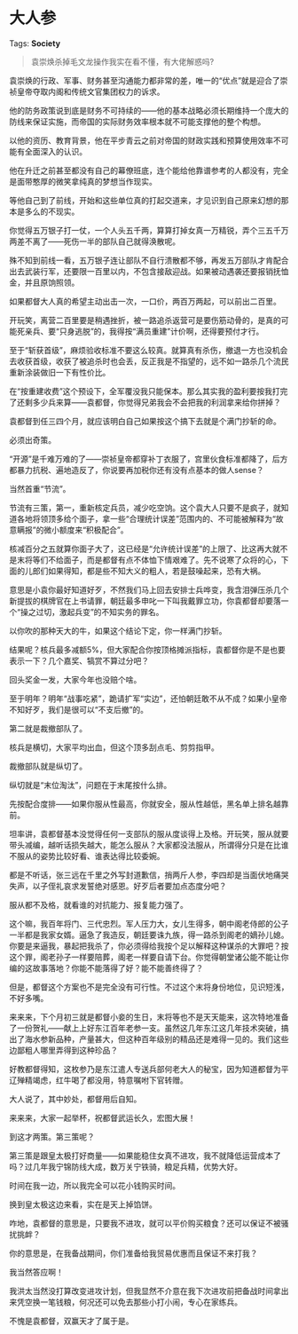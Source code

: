 # 大人参

Tags: **Society**

> 袁崇焕杀掉毛文龙操作我实在看不懂，有大佬解惑吗?



袁崇焕的行政、军事、财务甚至沟通能力都非常的差，唯一的“优点”就是迎合了崇祯皇帝夺取内阁和传统文官集团权力的诉求。

他的防务政策说到底是财务不可持续的——他的基本战略必须长期维持一个庞大的防线来保证实施，而帝国的实际财务效率根本就不可能支撑他的整个构想。

以他的资历、教育背景，他在平步青云之前对帝国的财政实践和预算使用效率不可能有全面深入的认识。

他在升迁之前甚至都没有自己的幕僚班底，连个能给他靠谱参考的人都没有，完全是面带憨厚的微笑拿纯真的梦想当作现实。

等他自己到了前线，开始和这些单位真的打起交道来，才见识到自己原来幻想的那本是多么的不现实。

你觉得五万银子打一仗，一个人头五千两，算算打掉女真一万精锐，弄个三五千万两差不离了——死伤一半的部队自己就得涣散呢。

殊不知到前线一看，五万银子连让部队不自行溃散都不够，再发五万部队才肯配合出去武装行军，还要限一百里以内，不包含接敌迎战。如果被动遇袭还要报销抚恤金，并且原饷照领。

如果都督大人真的希望主动出击一次，一口价，两百万两起，可以前出二百里。

开玩笑，离营二百里要是稍遇挫折，被一路追杀返营可是要伤筋动骨的，是真的可能死亲兵、要“只身逃脱”的，我得按“满员重建”计价啊，还得要预付才行。

至于“斩获首级”，麻烦验收标准不要这么较真。就算真有杀伤，撤退一方也没机会去收获首级，收获了被追杀时也会丢，反正我是不指望的，远不如一路杀几个流民重新涂装做旧一下有性价比。

在“按重建收费”这个预设下，全军覆没我只能保本。那么其实我的盈利要按我打完了还剩多少兵来算——袁都督，你觉得兄弟我会不会把我的利润拿来给你拼掉？

袁都督到任三四个月，就应该明白自己如果按这个搞下去就是个满门抄斩的命。

必须出奇策。

“开源”是千难万难的了——崇祯皇帝都穿补丁衣服了，宫里伙食标准都降了，后方都暴力抗税、遍地造反了，你说要再加税你还有没有点基本的做人sense？

当然首重“节流”。

节流有三策，第一，重新核定兵员，减少吃空饷。这个袁大人只要不是疯子，就知道各地将领顶多给个面子，拿一些“合理统计误差”范围内的、不可能被解释为“故意瞒报”的微小额度来“积极配合”。

核减百分之五就算你面子大了，这已经是“允许统计误差”的上限了、比这再大就不是末将等们不给面子，而是都督有点不体恤下情艰难了。先不说寒了众将的心，下面的儿郎们如果得知，都是些不知大义的粗人，若是鼓噪起来，恐有大祸。

意思是小袁你最好知道好歹，不然我们马上回去安排士兵哗变，我含泪弹压杀几个新提拔的棋牌官在上书请罪，朝廷最多申叱一下叫我戴罪立功，你袁都督却要落一个“操之过切，激起兵变”的不知实务的罪名。

以你吹的那种天大的牛，如果这个结论下定，你一样满门抄斩。

结果呢？核兵最多减额5%，但大家配合你按顶格摊派指标，袁都督你是不是也要表示一下？几个嘉奖、犒赏不算过分吧？

回头奖金一发，大家今年也没赔个啥。

至于明年？明年“战事吃紧”，跪请扩军“实边”，还怕朝廷敢不从不成？如果小皇帝不知好歹，我们是很可以“不支后撤”的。

第二就是裁撤部队了。

核兵是横切，大家平均出血，但这个顶多刮点毛、剪剪指甲。

裁撤部队就是纵切了。

纵切就是“末位淘汰”，问题在于末尾按什么排。

先按配合度排——如果你服从性最高，你就安全，服从性越低，黑名单上排名越靠前。

坦率讲，袁都督基本没觉得任何一支部队的服从度谈得上及格。开玩笑，服从就要带头减编，越听话损失越大，能怎么服从？大家都没法服从，所谓得分只是在比谁不服从的姿势比较好看、谁表达得比较委婉。

都是不听话，张三远在千里之外写封道歉信，捎两斤人参，李四却是当面伏地痛哭失声，以子侄礼哀求发誓绝对感恩。好歹后者要加点态度分吧？

服从都不及格，就看谁的对抗能力、报复能力强了。

这个嘛，我百年将门、三代忠烈。军人压力大，女儿生得多，朝中阁老侍郎的公子一半都是我家女婿。逼急了我造反，朝廷要诛九族，得一路杀到阁老的嫡孙儿媳。你要是来逼我，暴起把我杀了，你必须得给我按个足以解释这种谋杀的大罪吧？按这个罪，阁老孙子一样要陪葬，阁老一样要自请下台。你觉得朝堂诸公能不能让你编的这故事落地？你能不能落得了好？能不能善终得了？

但是，都督这个方案也不是完全没有可行性。不过这个末将身份地位，见识短浅，不好多嘴。

来来来，下个月初三就是都督小妾的生日，末将等也不是天天能来，这次特地准备了一份贺礼——献上上好东江百年老参一支。虽然这几年东江这几年技术突破，搞出了海水参新品种，产量甚大，但这种百年级别的精品还是难得一见的。我们这些边鄙粗人哪里弄得到这种珍品？

好教都督得知，这枚参乃是东江遣人专送兵部何老大人的秘宝，因为知道都督为平辽殚精竭虑，红牛喝了都没用，特意嘱咐下官转赠。

大人说了，其中妙处，都督用后自知。

来来来，大家一起举杯，祝都督武运长久，宏图大展！

到这才两策。第三策呢？

第三策是跟皇太极打好商量——如果能稳住女真不进攻，我不就降低运营成本了吗？过几年我宁锦防线大成，数万关宁铁骑，粮足兵精，优势大好。

时间在我一边，所以我完全可以花小钱购买时间。

换到皇太极这边来看，实在是天上掉馅饼。

咋地，袁都督的意思是，只要我不进攻，就可以平价购买粮食？还可以保证不被骚扰挑衅？

你的意思是，在我备战期间，你们准备给我贸易优惠而且保证不来打我？

我当然答应啊！

我洪太当然没打算改变进攻计划，但我显然不介意在我下次进攻前把备战时间拿出来凭空换一笔钱粮，何况还可以免去那些小打小闹，专心在家练兵。

不愧是袁都督，双赢天才了属于是。



